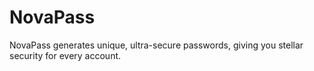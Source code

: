 # NovaPass
NovaPass generates unique, ultra-secure passwords, giving you stellar security for every account.
